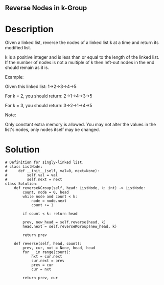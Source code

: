 Reverse Nodes in k-Group
---

# Description
Given a linked list, reverse the nodes of a linked list k at a time and return its modified list.

k is a positive integer and is less than or equal to the length of the linked list. If the number of nodes is not a multiple of k then left-out nodes in the end should remain as it is.

Example:

Given this linked list: 1->2->3->4->5

For k = 2, you should return: 2->1->4->3->5

For k = 3, you should return: 3->2->1->4->5

Note:

Only constant extra memory is allowed.
You may not alter the values in the list's nodes, only nodes itself may be changed.

# Solution
```python3
# Definition for singly-linked list.
# class ListNode:
#     def __init__(self, val=0, next=None):
#         self.val = val
#         self.next = next
class Solution:
    def reverseKGroup(self, head: ListNode, k: int) -> ListNode:
        count, node = 0, head
        while node and count < k:
            node = node.next
            count += 1
            
        if count < k: return head
        
        prev, new_head = self.reverse(head, k)
        head.next = self.reverseKGroup(new_head, k)
        
        return prev
    
    def reverse(self, head, count):
        prev, cur, nxt = None, head, head
        for _ in range(count):
            nxt = cur.next
            cur.next = prev
            prev = cur
            cur = nxt
            
        return prev, cur
```
